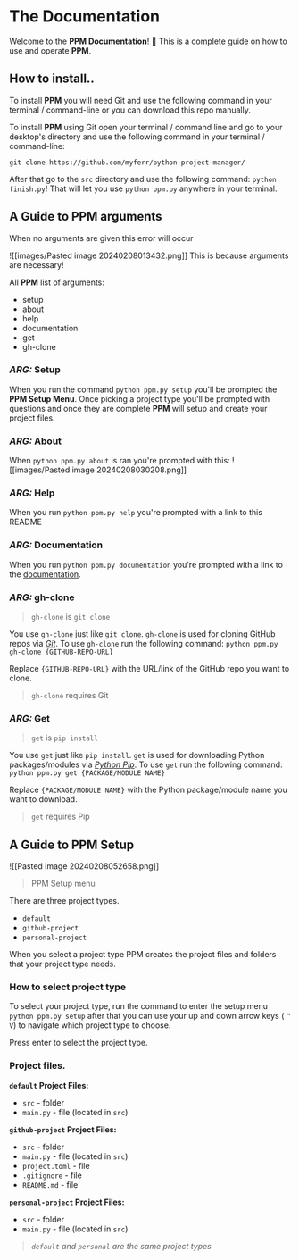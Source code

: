 # The Documentation

Welcome to the **PPM Documentation**! 👋
This is a complete guide on how to use and operate **PPM**.


## How to install..

To install **PPM** you will need Git and use the following command in your terminal / command-line
or you can download this repo manually.

To install **PPM** using Git open your terminal / command line and go to your desktop's directory and use the following command in your terminal / command-line:

```
git clone https://github.com/myferr/python-project-manager/
```

After that go to the `src` directory and use the following command: `python finish.py`! That will let you use `python ppm.py` anywhere in your terminal.

## A Guide to PPM arguments

When no arguments are given this error will occur

![[images/Pasted image 20240208013432.png]]
This is because arguments are necessary!

All **PPM** list of arguments:
* setup
* about
* help
* documentation
* get
* gh-clone
### *ARG:* Setup

When you run the command `python ppm.py setup` you'll be prompted the **PPM Setup Menu**. Once picking a project type you'll be prompted with questions and once they are complete **PPM** will setup and create your project files.
### *ARG:* About

When `python ppm.py about` is ran you're prompted with this:
![[images/Pasted image 20240208030208.png]]
### *ARG:* Help

When you run `python ppm.py help` you're prompted with a link to this README

### *ARG:* Documentation

When you run `python ppm.py documentation` you're prompted with a link to the [documentation](docs/Documentation.md).

### *ARG:* gh-clone
> `gh-clone` is `git clone`

You use `gh-clone` just like `git clone`. `gh-clone` is used for cloning GitHub repos via *[Git](https://git-scm.com/)*. To use `gh-clone` run the following command: `python ppm.py gh-clone {GITHUB-REPO-URL}`

Replace `{GITHUB-REPO-URL}` with the URL/link of the GitHub repo you want to clone.
> `gh-clone` requires Git
### *ARG:* Get
> `get` is `pip install`

You use `get` just like `pip install`. `get` is used for downloading Python packages/modules via *[Python Pip](https://pypi.org/)*. To use `get` run the following command: `python ppm.py get {PACKAGE/MODULE NAME}`

Replace `{PACKAGE/MODULE NAME}` with the Python package/module name you want to download.
> `get` requires Pip


## A Guide to PPM Setup

![[Pasted image 20240208052658.png]]
> PPM Setup menu

There are three project types.
* `default`
* `github-project`
* `personal-project`

When you select a project type PPM creates the project files and folders that your project type needs.

### How to select project type

To select your project type, run the command to enter the setup menu `python ppm.py setup`
after that you can use your up and down arrow keys ( `^`  `V`) to navigate which project type to choose.

Press enter to select the project type.

### Project files.

**`default` Project Files:**
* `src` - folder
* `main.py` - file (located in `src`)

**`github-project` Project Files:**
* `src` - folder
* `main.py` - file (located in `src`)
* `project.toml` - file
* `.gitignore` - file
* `README.md` - file

**`personal-project` Project Files:**
* `src` - folder
* `main.py` - file (located in `src`)

> *`default` and `personal` are the same project types*
